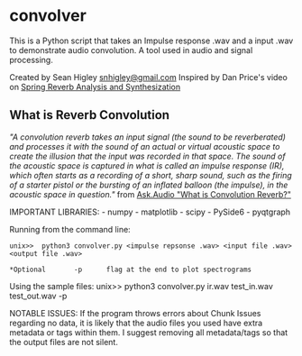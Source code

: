 # convolver
This is a Python script that takes an Impulse response .wav and a input .wav to demonstrate audio convolution. A tool used in audio and signal processing. 

Created by Sean Higley snhigley@gmail.com
Inspired by Dan Price's video on [Spring Reverb Analysis and Synthesization](https://www.youtube.com/watch?v=q63ypxds0cY) 


## What is Reverb Convolution

_"A convolution reverb takes an input signal (the sound to be reverberated) and processes it with the sound of an actual or virtual acoustic space to create the illusion that the input was recorded in that space. The sound of the acoustic space is captured in what is called an impulse response (IR), which often starts as a recording of a short, sharp sound, such as the firing of a starter pistol or the bursting of an inflated balloon (the impulse), in the acoustic space in question."_
from [Ask.Audio "What is Convolution Reverb?"](https://ask.audio/articles/what-is-convolution-reverb)

IMPORTANT LIBRARIES:
	-	numpy
	-	matplotlib
	-	scipy
	-   PySide6
	-   pyqtgraph

Running from the command line:

	unix>>	python3 convolver.py <impulse repsonse .wav> <input file .wav> <output file .wav> 
	
	*Optional		-p		flag at the end to plot spectrograms
	
Using the sample files:
	unix>>	python3 convolver.py ir.wav test_in.wav test_out.wav -p
	
NOTABLE ISSUES:
	If the program throws errors about Chunk Issues regarding no data, it is likely that the audio files you used have extra metadata or tags within them. I suggest removing all metadata/tags so that the output files are not silent. 
